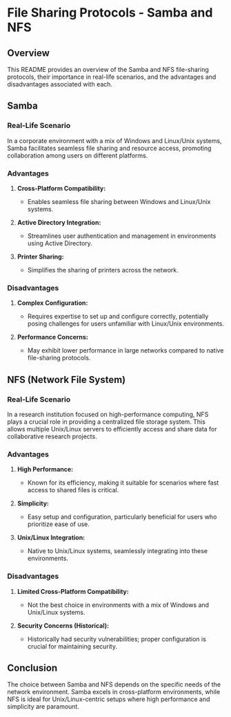 # File Sharing Protocols - Samba and NFS

## Overview

This README provides an overview of the Samba and NFS file-sharing protocols, their importance in real-life scenarios, and the advantages and disadvantages associated with each.

## Samba

### Real-Life Scenario

In a corporate environment with a mix of Windows and Linux/Unix systems, Samba facilitates seamless file sharing and resource access, promoting collaboration among users on different platforms.

### Advantages

1. **Cross-Platform Compatibility:**
   - Enables seamless file sharing between Windows and Linux/Unix systems.

2. **Active Directory Integration:**
   - Streamlines user authentication and management in environments using Active Directory.

3. **Printer Sharing:**
   - Simplifies the sharing of printers across the network.

### Disadvantages

1. **Complex Configuration:**
   - Requires expertise to set up and configure correctly, potentially posing challenges for users unfamiliar with Linux/Unix environments.

2. **Performance Concerns:**
   - May exhibit lower performance in large networks compared to native file-sharing protocols.

## NFS (Network File System)

### Real-Life Scenario

In a research institution focused on high-performance computing, NFS plays a crucial role in providing a centralized file storage system. This allows multiple Unix/Linux servers to efficiently access and share data for collaborative research projects.

### Advantages

1. **High Performance:**
   - Known for its efficiency, making it suitable for scenarios where fast access to shared files is critical.

2. **Simplicity:**
   - Easy setup and configuration, particularly beneficial for users who prioritize ease of use.

3. **Unix/Linux Integration:**
   - Native to Unix/Linux systems, seamlessly integrating into these environments.

### Disadvantages

1. **Limited Cross-Platform Compatibility:**
   - Not the best choice in environments with a mix of Windows and Unix/Linux systems.

2. **Security Concerns (Historical):**
   - Historically had security vulnerabilities; proper configuration is crucial for maintaining security.

## Conclusion

The choice between Samba and NFS depends on the specific needs of the network environment. Samba excels in cross-platform environments, while NFS is ideal for Unix/Linux-centric setups where high performance and simplicity are paramount.

